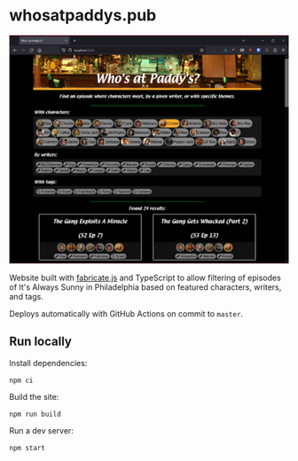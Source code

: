 # whosatpaddys.pub

![](assets/screenshot.png)

Website built with [fabricate.js](https://github.com/c-d-lewis/fabricate.js) and
TypeScript to allow filtering of episodes of It's Always Sunny in Philadelphia
based on featured characters, writers, and tags.

Deploys automatically with GitHub Actions on commit to `master`.

## Run locally

Install dependencies:

```
npm ci
```

Build the site:

```
npm run build
```

Run a dev server:

```
npm start
```
